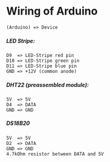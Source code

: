 # Wiring of Arduino

```
(Arduino) => Device
```
##### LED Stripe:
```
D9  => LED-Stripe red pin
D10 => LED-Stripe green pin
D11 => LED-Stripe blue pin
GND => +12V (common anode)
```

##### DHT22 (preassembled module):
```
5V  => 5V
D4  => DATA
GND => GND
```

##### DS18B20
```
5V  => 5V
D2  => DATA
GND => GND
4.7kOhm resistor between DATA and 5V
```
